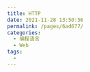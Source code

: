 ```yaml
---
title: HTTP
date: 2021-11-28 13:50:56
permalink: /pages/6ad677/
categories: 
  - 编程语言
  - Web
tags: 
  - 
---
```

